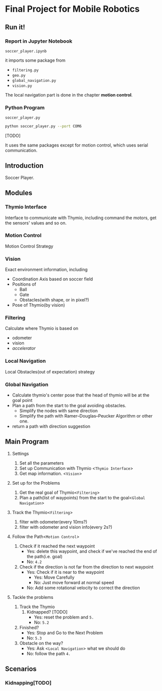 # Final Project for Mobile Robotics

## Run it!

### Report in Jupyter Notebook

`soccer_player.ipynb`

it imports some package from

* `filtering.py`
* `geo.py`
* `global_navigation.py`
* `vision.py`

The local navigation part is done in the chapter **motion control**.

### Python Program

`soccer_player.py`

```bash
python soccer_player.py --port COM6
```
[TODO]

It uses the same packages except for motion control, which uses serial communication. 

## Introduction

Soccer Player.

## Modules

### Thymio Interface

Interface to communicate with Thymio, including command the motors, get the sensors' values and so on.

### Motion Control

Motion Control Strategy

### Vision

Exact environment information, including

* Coordination Axis based on soccer field
* Positions of
  * Ball
  * Gate
  * Obstacles(with shape, or in pixel?)
* Pose of Thymio(by vision)

### Filtering

Calculate where Thymio is based on

* odometer
* vision
* *accelerator*

### Local Navigation

Local Obstacles(out of expectation) strategy

### Global Navigation

* Calculate thymio's center pose that the head of thymio will be at the goal point
* Plan a path from the start to the goal avoiding obstacles.
  * Simplify the nodes with same direction
  * Simplify the path with Ramer–Douglas–Peucker Algorithm or other one.
* return a path with direction suggestion

## Main Program

1. Settings

    1. Set all the parameters
    2. Set up Communication with Thymio \<`Thymio Interface`>
    3. Get map information. \<`Vision`>

2. Set up for the Problems

    1. Get the real goal of Thymio\<`Filtering`>
    2. Plan a path(list of waypoints) from the start to the goal\<`Global Navigation`>

3. Track the Thymio\<`Filtering`>

    1. filter with odometer(every 10ms?)
    2. filter with odometer and vision info(every 2s?)

4. Follow the Path\<`Motion Control`>

    1. Check if it reached the next waypoint
        * Yes: delete this waypoint, and check if we've reached the end of the path(i.e. goal)
        * No: `4.2`
    2. Check if the direction is not far from the direction to next waypoint
        * Yes: Check if it is near to the waypoint
            * Yes: Move Carefully
            * No: Just move forward at normal speed
        * No: Add some rotational velocity to correct the direction

5. Tackle the problems
    1. Track the Thymio
        1. Kidnapped? [TODO]
            * Yes: reset the problem and `5.`
            * No:  `5.2`
    2. Finished?
        * Yes: Stop and Go to the Next Problem
        * No: `5.3`
    3. Obstacle on the way?
        * Yes: Ask \<`Local Navigation`> what we should do
        * No: follow the path `4.`

## Scenarios

### Kidnapping[TODO]

